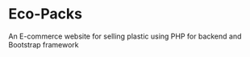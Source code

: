 # Eco-Packs
An E-commerce website for selling plastic using PHP for backend and Bootstrap framework
